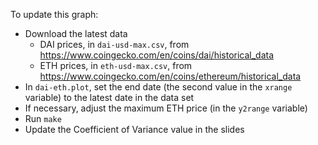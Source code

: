 To update this graph:

- Download the latest data
	- DAI prices, in `dai-usd-max.csv`, from https://www.coingecko.com/en/coins/dai/historical_data
	- ETH prices, in `eth-usd-max.csv`, from https://www.coingecko.com/en/coins/ethereum/historical_data
- In `dai-eth.plot`, set the end date (the second value in the `xrange` variable) to the latest date in the data set
- If necessary, adjust the maximum ETH price (in the `y2range` variable)
- Run `make`
- Update the Coefficient of Variance value in the slides

